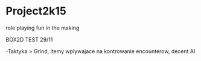 Project2k15
===========

role playing fun in the making

BOX2D TEST 29/11


-Taktyka > Grind, itemy wplywajace na kontrowanie encounterow, decent AI
